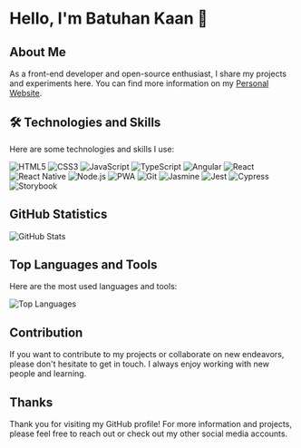 # Hello, I'm Batuhan Kaan 👋

## About Me

As a front-end developer and open-source enthusiast, I share my projects and experiments here. You can find more information on my [Personal Website](https://www.batuhankaan.com).

## 🛠️ Technologies and Skills

Here are some technologies and skills I use:

![HTML5](https://img.shields.io/badge/HTML5-E34F26?style=flat-square&logo=html5&logoColor=white)
![CSS3](https://img.shields.io/badge/CSS3-1572B6?style=flat-square&logo=css3&logoColor=white)
![JavaScript](https://img.shields.io/badge/JavaScript-F7DF1E?style=flat-square&logo=javascript&logoColor=black)
![TypeScript](https://img.shields.io/badge/TypeScript-3178C6?style=flat-square&logo=typescript&logoColor=white)
![Angular](https://img.shields.io/badge/Angular-DD0031?style=flat-square&logo=angular&logoColor=white)
![React](https://img.shields.io/badge/React-61DAFB?style=flat-square&logo=react&logoColor=black)
![React Native](https://img.shields.io/badge/React_Native-61DAFB?style=flat-square&logo=react&logoColor=black)
![Node.js](https://img.shields.io/badge/Node.js-339933?style=flat-square&logo=node.js&logoColor=white)
![PWA](https://img.shields.io/badge/PWA-FF6E4A?style=flat-square&logo=pwa&logoColor=white)
![Git](https://img.shields.io/badge/Git-F05032?style=flat-square&logo=git&logoColor=white)
![Jasmine](https://img.shields.io/badge/Jasmine-8A4182?style=flat-square&logo=jasmine&logoColor=white)
![Jest](https://img.shields.io/badge/Jest-C21325?style=flat-square&logo=jest&logoColor=white)
![Cypress](https://img.shields.io/badge/Cypress-17202C?style=flat-square&logo=cypress&logoColor=white)
![Storybook](https://img.shields.io/badge/Storybook-FF4785?style=flat-square&logo=storybook&logoColor=white)


## GitHub Statistics

![GitHub Stats](https://github-readme-stats.vercel.app/api?username=batuhankaan&show_icons=true)

## Top Languages and Tools

Here are the most used languages and tools:

![Top Languages](https://github-readme-stats.vercel.app/api/top-langs/?username=batuhankaan&layout=compact)

## Contribution

If you want to contribute to my projects or collaborate on new endeavors, please don't hesitate to get in touch. I always enjoy working with new people and learning.

## Thanks

Thank you for visiting my GitHub profile! For more information and projects, please feel free to reach out or check out my other social media accounts.
